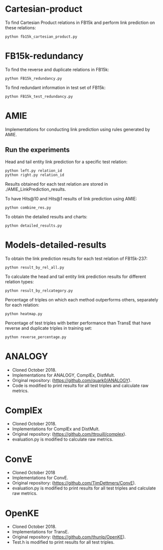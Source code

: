 # Cartesian-product
To find Cartesian Product relations in FB15k and perform link prediction on these relations:
```
python fb15k_cartesian_product.py
```

# FB15k-redundancy
To find the reverse and duplicate relations in FB15k:
```
python FB15k_redundancy.py
```
To find redundant information in test set of FB15k:
```
python FB15k_test_redundancy.py
```

# AMIE
Implementations for conducting link prediction using rules generated by AMIE.
## Run the experiments
Head and tail entity link prediction for a specific test relation:

```
python left.py relation_id
python right.py relation_id
```
Results obtained for each test relation are stored in ./AMIE_LinkPrediction_results. 

To have Hits@10 and Hits@1 results of link prediction using AMIE:
```
python combine_res.py
```

To obtain the detailed results and charts:

```
python detailed_results.py
```

# Models-detailed-results
To obtain the link prediction results for each test relation of FB15k-237:
```
python result_by_rel_all.py
```

To calculate the head and tail entity link prediction results for different relation types:
```
python result_by_relcategory.py
```

Percentage of triples on which each method outperforms others, separately for each relation:

```
python heatmap.py
```

Percentage of test triples with better performance than TransE that have reverse and duplicate triples in training set:

```
python reverse_percentage.py
```

# ANALOGY
* Cloned October 2018.
* Implementations for ANALOGY, ComplEx, DistMult.
* Original repository: (https://github.com/quark0/ANALOGY).
* Code is modified to print results for all test triples and calculate raw metrics.

# ComplEx
* Cloned October 2018.
* Implementations for ComplEx and DistMult.
* Original repository: (https://github.com/ttrouill/complex).
* evaluation.py is modified to calculate raw metrics.

# ConvE
* Cloned October 2018
* Implementations for ConvE.
* Original repository: (https://github.com/TimDettmers/ConvE).
* evaluation.py is modified to print results for all test triples and calculate raw metrics.

# OpenKE
* Cloned October 2018.
* Implementations for TransE.
* Original repository: (https://github.com/thunlp/OpenKE).
* Test.h is modified to print results for all test triples.


